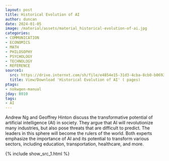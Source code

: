 ```yaml
---
layout: post
title: Historical Evolution of AI
author: duncan
date: 2024-01-05
image: /material/assets/material_historical-evolution-of-ai.jpg
categories:
- COMMUNICATION
- ECONOMICS
- MATH
- PHILOSOPHY
- PSYCHOLOGY
- TECHNOLOGY
- REFERENCE
source1:
  src: https://drive.internxt.com/sh/file/e4854e15-31d3-4cba-8cb0-b0692aab6fa9/4277fee5c088f00dc74a98703342cfe821daf51a8a53fb74b2afc10c07735202
  title: View/Download 'Historical Evolution of AI' ( pages)
ptags:
- nokwgen-manual
jday: 8010
tags:
- AI
---
```


Andrew Ng and Geoffrey Hinton discuss the transformative potential of artificial intelligence (AI) in society. They argue that AI will revolutionize many industries, but also pose threats that are difficult to predict. The leaders in this sphere will become the rulers of the world. Both experts emphasize the importance of AI and its potential to transform various sectors, including education, transportation, healthcare, and more.

<!--more-->



{% include show_src_1.html %}

